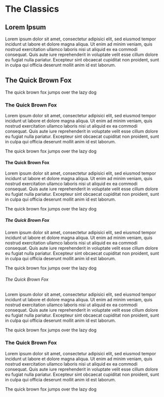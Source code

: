 The Classics
============

Lorem Ipsum
-----------

Lorem ipsum dolor sit amet, consectetur adipisici elit, sed eiusmod tempor incidunt ut labore 
et dolore magna aliqua. Ut enim ad minim veniam, quis nostrud exercitation ullamco laboris nisi
ut aliquid ex ea commodi consequat. Quis aute iure reprehenderit in voluptate velit esse cillum
dolore eu fugiat nulla pariatur. Excepteur sint obcaecat cupiditat non proident, sunt in culpa
qui officia deserunt mollit anim id est laborum.

The Quick Brown Fox
-------------------

The quick brown fox jumps over the lazy dog

### The Quick Brown Fox
Lorem ipsum dolor sit amet, consectetur adipisici elit, sed eiusmod tempor incidunt ut labore 
et dolore magna aliqua. Ut enim ad minim veniam, quis nostrud exercitation ullamco laboris nisi
ut aliquid ex ea commodi consequat. Quis aute iure reprehenderit in voluptate velit esse cillum
dolore eu fugiat nulla pariatur. Excepteur sint obcaecat cupiditat non proident, sunt in culpa
qui officia deserunt mollit anim id est laborum.

The quick brown fox jumps over the lazy dog

#### The Quick Brown Fox
Lorem ipsum dolor sit amet, consectetur adipisici elit, sed eiusmod tempor incidunt ut labore 
et dolore magna aliqua. Ut enim ad minim veniam, quis nostrud exercitation ullamco laboris nisi
ut aliquid ex ea commodi consequat. Quis aute iure reprehenderit in voluptate velit esse cillum
dolore eu fugiat nulla pariatur. Excepteur sint obcaecat cupiditat non proident, sunt in culpa
qui officia deserunt mollit anim id est laborum.

The quick brown fox jumps over the lazy dog

##### The Quick Brown Fox
Lorem ipsum dolor sit amet, consectetur adipisici elit, sed eiusmod tempor incidunt ut labore 
et dolore magna aliqua. Ut enim ad minim veniam, quis nostrud exercitation ullamco laboris nisi
ut aliquid ex ea commodi consequat. Quis aute iure reprehenderit in voluptate velit esse cillum
dolore eu fugiat nulla pariatur. Excepteur sint obcaecat cupiditat non proident, sunt in culpa
qui officia deserunt mollit anim id est laborum.

The quick brown fox jumps over the lazy dog

###### The Quick Brown Fox
Lorem ipsum dolor sit amet, consectetur adipisici elit, sed eiusmod tempor incidunt ut labore 
et dolore magna aliqua. Ut enim ad minim veniam, quis nostrud exercitation ullamco laboris nisi
ut aliquid ex ea commodi consequat. Quis aute iure reprehenderit in voluptate velit esse cillum
dolore eu fugiat nulla pariatur. Excepteur sint obcaecat cupiditat non proident, sunt in culpa
qui officia deserunt mollit anim id est laborum.

The quick brown fox jumps over the lazy dog

### The Quick Brown Fox
Lorem ipsum dolor sit amet, consectetur adipisici elit, sed eiusmod tempor incidunt ut labore 
et dolore magna aliqua. Ut enim ad minim veniam, quis nostrud exercitation ullamco laboris nisi
ut aliquid ex ea commodi consequat. Quis aute iure reprehenderit in voluptate velit esse cillum
dolore eu fugiat nulla pariatur. Excepteur sint obcaecat cupiditat non proident, sunt in culpa
qui officia deserunt mollit anim id est laborum.

The quick brown fox jumps over the lazy dog